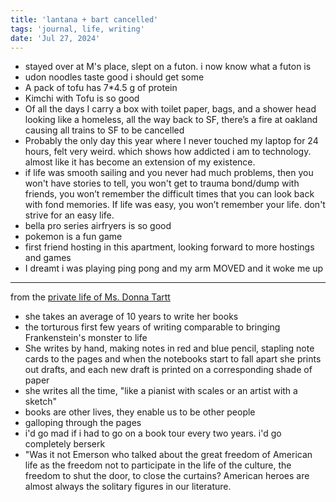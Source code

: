 ```yaml
---
title: 'lantana + bart cancelled'
tags: 'journal, life, writing'
date: 'Jul 27, 2024'
---
```


- stayed over at M's place, slept on a futon. i now know what a futon is
- udon noodles taste good i should get some
- A pack of tofu has 7\*4.5 g of protein
- Kimchi with Tofu is so good
- Of all the days I carry a box with toilet paper, bags, and a shower head looking like a homeless, all the way back to SF, there’s a fire at oakland causing all trains to SF to be cancelled
- Probably the only day this year where I never touched my laptop for 24 hours, felt very weird. which shows how addicted i am to technology. almost like it has become an extension of my existence.
- if life was smooth sailing and you never had much problems, then you won't have stories to tell, you won't get to trauma bond/dump with friends, you won’t remember the difficult times that you can look back with fond memories. If life was easy, you won’t remember your life. don't strive for an easy life.
- bella pro series airfryers is so good
- pokemon is a fun game
- first friend hosting in this apartment, looking forward to more hostings and games
- I dreamt i was playing ping pong and my arm MOVED and it woke me up

---

from the [private life of Ms. Donna Tartt](https://m.independent.ie/life/interview-the-very-very-private-life-of-ms-donna-tartt/29780543.html)

- she takes an average of 10 years to write her books
- the torturous first few years of writing comparable to bringing Frankenstein's monster to life
- She writes by hand, making notes in red and blue pencil, stapling note cards to the pages and when the notebooks start to fall apart she prints out drafts, and each new draft is printed on a corresponding shade of paper
- she writes all the time, "like a pianist with scales or an artist with a sketch"
- books are other lives, they enable us to be other people
- galloping through the pages
- i'd go mad if i had to go on a book tour every two years. i'd go completely berserk
- "Was it not Emerson who talked about the great freedom of American life as the freedom not to participate in the life of the culture, the freedom to shut the door, to close the curtains? American heroes are almost always the solitary figures in our literature.
